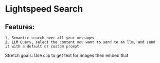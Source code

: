 # Lightspeed Search

## Features:
    1. Semantic search over all your messages
    2. LLM Query, select the content you want to send to an llm, and send it with a default or custom prompt

Stretch goals:
Use clip to get text for images then embed that
